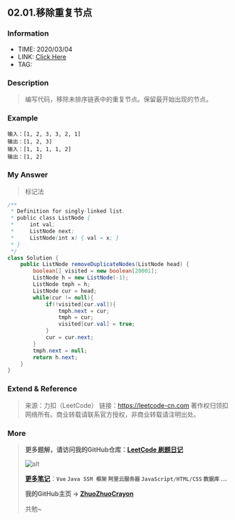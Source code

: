 ## 02.01.移除重复节点

### Information

* TIME: 2020/03/04
* LINK: [Click Here](http://)
* TAG: 

### Description

> 编写代码，移除未排序链表中的重复节点。保留最开始出现的节点。

### Example

```text
输入：[1, 2, 3, 3, 2, 1]
输出：[1, 2, 3]
输入：[1, 1, 1, 1, 2]
输出：[1, 2]
```

### My Answer

> 标记法

```java
/**
 * Definition for singly-linked list.
 * public class ListNode {
 *     int val;
 *     ListNode next;
 *     ListNode(int x) { val = x; }
 * }
 */
class Solution {
    public ListNode removeDuplicateNodes(ListNode head) {
        boolean[] visited = new boolean[20001];
        ListNode h = new ListNode(-1);
        ListNode tmph = h;
        ListNode cur = head;
        while(cur != null){
            if(!visited[cur.val]){
                tmph.next = cur;
                tmph = cur;
                visited[cur.val] = true;
            }
            cur = cur.next;
        }
        tmph.next = null;
        return h.next;
    }
}
```

### Extend & Reference

> 来源：力扣（LeetCode）
> 链接：https://leetcode-cn.com
> 著作权归领扣网络所有。商业转载请联系官方授权，非商业转载请注明出处。

### More

> **更多题解，请访问我的GitHub仓库：[LeetCode 刷题日记](https://github.com/ZhuoZhuoCrayon/my-Nodes/blob/master/Daily/README_2020.md)**
>
> ![alt](https://raw.githubusercontent.com/ZhuoZhuoCrayon/my-Nodes/master/Daily/img/mynode.png)
>
> [**更多笔记**](https://github.com/ZhuoZhuoCrayon/my-Nodes)：**`Vue` `Java SSM 框架` `阿里云服务器` `JavaScript/HTML/CSS`   `数据库` ...**
>
> **我的GitHub主页 -> [ZhuoZhuoCrayon](https://github.com/ZhuoZhuoCrayon)**
>
> 共勉~


